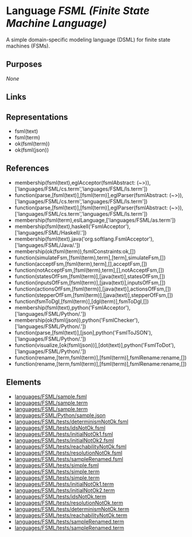 # Language _FSML (Finite State Machine Language)_
A simple domain-specific modeling language (DSML) for finite state machines (FSMs).

## Purposes
_None_

## Links

## Representations
* fsml(text)
* fsml(term)
* ok(fsml(term))
* ok(fsml(json))

## References
* membership(fsml(text),eglAcceptor(fsmlAbstract: (~>)),['languages/FSML/cs.term','languages/FSML/ls.term'])
* function(parse,[fsml(text)],[fsml(term)],eglParser(fsmlAbstract: (~>)),['languages/FSML/cs.term','languages/FSML/ls.term'])
* function(parse,[fsml(text)],[fsml(term)],eglParser(fsmlAbstract: (~>)),['languages/FSML/cs.term','languages/FSML/ls.term'])
* membership(fsml(term),eslLanguage,['languages/FSML/as.term'])
* membership(fsml(text),haskell('FsmlAcceptor'),['languages/FSML/Haskell/.'])
* membership(fsml(text),java('org.softlang.FsmlAcceptor'),['languages/FSML/Java/.'])
* membership(ok(fsml(term)),fsmlConstraints:ok,[])
* function(simulateFsm,[fsml(term),term],[term],simulateFsm,[])
* function(acceptFsm,[fsml(term),term],[],acceptFsm,[])
* function(notAcceptFsm,[fsml(term),term],[],notAcceptFsm,[])
* function(statesOfFsm,[fsml(term)],[java(text)],statesOfFsm,[])
* function(inputsOfFsm,[fsml(term)],[java(text)],inputsOfFsm,[])
* function(actionsOfFsm,[fsml(term)],[java(text)],actionsOfFsm,[])
* function(stepperOfFsm,[fsml(term)],[java(text)],stepperOfFsm,[])
* function(fsmToDgl,[fsml(term)],[dgl(term)],fsmToDgl,[])
* membership(fsml(text),python('FsmlAcceptor'),['languages/FSML/Python/.'])
* membership(ok(fsml(json)),python('FsmlChecker'),['languages/FSML/Python/.'])
* function(parse,[fsml(text)],[json],python('FsmlToJSON'),['languages/FSML/Python/.'])
* function(visualize,[ok(fsml(json))],[dot(text)],python('FsmlToDot'),['languages/FSML/Python/.'])
* function(rename,[term,fsml(term)],[fsml(term)],fsmlRename:rename,[])
* function(rename,[term,fsml(term)],[fsml(term)],fsmlRename:rename,[])

## Elements
* [languages/FSML/sample.fsml](../../languages/FSML/sample.fsml)
* [languages/FSML/sample.term](../../languages/FSML/sample.term)
* [languages/FSML/sample.term](../../languages/FSML/sample.term)
* [languages/FSML/Python/sample.json](../../languages/FSML/Python/sample.json)
* [languages/FSML/tests/determinismNotOk.fsml](../../languages/FSML/tests/determinismNotOk.fsml)
* [languages/FSML/tests/idsNotOk.fsml](../../languages/FSML/tests/idsNotOk.fsml)
* [languages/FSML/tests/initialNotOk1.fsml](../../languages/FSML/tests/initialNotOk1.fsml)
* [languages/FSML/tests/initialNotOk2.fsml](../../languages/FSML/tests/initialNotOk2.fsml)
* [languages/FSML/tests/reachabilityNotOk.fsml](../../languages/FSML/tests/reachabilityNotOk.fsml)
* [languages/FSML/tests/resolutionNotOk.fsml](../../languages/FSML/tests/resolutionNotOk.fsml)
* [languages/FSML/tests/sampleRenamed.fsml](../../languages/FSML/tests/sampleRenamed.fsml)
* [languages/FSML/tests/simple.fsml](../../languages/FSML/tests/simple.fsml)
* [languages/FSML/tests/simple.term](../../languages/FSML/tests/simple.term)
* [languages/FSML/tests/simple.term](../../languages/FSML/tests/simple.term)
* [languages/FSML/tests/initialNotOk1.term](../../languages/FSML/tests/initialNotOk1.term)
* [languages/FSML/tests/initialNotOk2.term](../../languages/FSML/tests/initialNotOk2.term)
* [languages/FSML/tests/idsNotOk.term](../../languages/FSML/tests/idsNotOk.term)
* [languages/FSML/tests/resolutionNotOk.term](../../languages/FSML/tests/resolutionNotOk.term)
* [languages/FSML/tests/determinismNotOk.term](../../languages/FSML/tests/determinismNotOk.term)
* [languages/FSML/tests/reachabilityNotOk.term](../../languages/FSML/tests/reachabilityNotOk.term)
* [languages/FSML/tests/sampleRenamed.term](../../languages/FSML/tests/sampleRenamed.term)
* [languages/FSML/tests/sampleRenamed.term](../../languages/FSML/tests/sampleRenamed.term)
